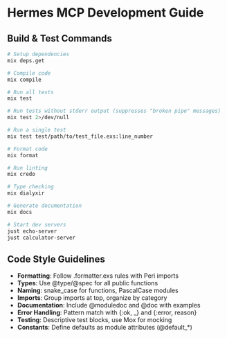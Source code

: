 # Hermes MCP Development Guide

## Build & Test Commands
```bash
# Setup dependencies
mix deps.get

# Compile code 
mix compile

# Run all tests
mix test

# Run tests without stderr output (suppresses "broken pipe" messages)
mix test 2>/dev/null

# Run a single test
mix test test/path/to/test_file.exs:line_number

# Format code
mix format

# Run linting
mix credo

# Type checking
mix dialyxir

# Generate documentation
mix docs

# Start dev servers
just echo-server
just calculator-server
```

## Code Style Guidelines
- **Formatting**: Follow .formatter.exs rules with Peri imports
- **Types**: Use @type/@spec for all public functions
- **Naming**: snake_case for functions, PascalCase modules
- **Imports**: Group imports at top, organize by category
- **Documentation**: Include @moduledoc and @doc with examples
- **Error Handling**: Pattern match with {:ok, _} and {:error, reason}
- **Testing**: Descriptive test blocks, use Mox for mocking
- **Constants**: Define defaults as module attributes (@default_*)